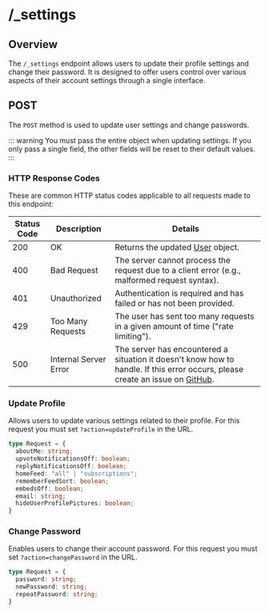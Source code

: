 # /\_settings

## Overview

The `/_settings` endpoint allows users to update their profile settings and change their password. It is designed to offer users control over various aspects of their account settings through a single interface.

## POST

The `POST` method is used to update user settings and change passwords.

::: warning
You must pass the entire object when updating settings. If you only pass a single field, the other fields will be reset to their default values.
:::

### HTTP Response Codes

These are common HTTP status codes applicable to all requests made to this endpoint:

| Status Code | Description | Details |
| --- | --- | --- |
| 200 | OK | Returns the updated [User](/api/types#user) object. |
| 400 | Bad Request | The server cannot process the request due to a client error (e.g., malformed request syntax). |
| 401 | Unauthorized | Authentication is required and has failed or has not been provided. |
| 429 | Too Many Requests | The user has sent too many requests in a given amount of time ("rate limiting"). |
| 500 | Internal Server Error | The server has encountered a situation it doesn't know how to handle. If this error occurs, please create an issue on [GitHub](https://github.com/discuitnet/discuit). |

### Update Profile

Allows users to update various settings related to their profile. For this request you must set `?action=updateProfile` in the URL.

```ts
type Request = {
  aboutMe: string;
  upvoteNotificationsOff: boolean;
  replyNotificationsOff: boolean;
  homeFeed: "all" | "subscriptions";
  rememberFeedSort: boolean;
  embedsOff: boolean;
  email: string;
  hideUserProfilePictures: boolean;
}
```

### Change Password

Enables users to change their account password.  For this request you must set `?action=changePassword` in the URL.

```ts
type Request = {
  password: string;
  newPassword: string;
  repeatPassword: string;
}
```
